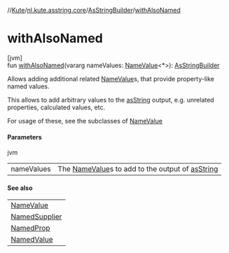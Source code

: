 //[Kute](../../../index.md)/[nl.kute.asstring.core](../index.md)/[AsStringBuilder](index.md)/[withAlsoNamed](with-also-named.md)

# withAlsoNamed

[jvm]\
fun [withAlsoNamed](with-also-named.md)(vararg nameValues: [NameValue](../../nl.kute.asstring.namedvalues/-name-value/index.md)&lt;*&gt;): [AsStringBuilder](index.md)

Allows adding additional related [NameValue](../../nl.kute.asstring.namedvalues/-name-value/index.md)s, that provide property-like named values.

This allows to add arbitrary values to the [asString](as-string.md) output, e.g. unrelated properties, calculated values, etc.

For usage of these, see the subclasses of [NameValue](../../nl.kute.asstring.namedvalues/-name-value/index.md)

#### Parameters

jvm

| | |
|---|---|
| nameValues | The [NameValue](../../nl.kute.asstring.namedvalues/-name-value/index.md)s to add to the output of [asString](as-string.md) |

#### See also

| |
|---|
| [NameValue](../../nl.kute.asstring.namedvalues/-name-value/index.md) |
| [NamedSupplier](../../nl.kute.asstring.namedvalues/-named-supplier/index.md) |
| [NamedProp](../../nl.kute.asstring.namedvalues/-named-prop/index.md) |
| [NamedValue](../../nl.kute.asstring.namedvalues/-named-value/index.md) |
